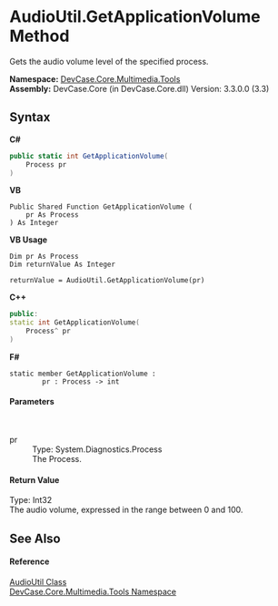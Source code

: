 # AudioUtil.GetApplicationVolume Method 
 

Gets the audio volume level of the specified process.

**Namespace:**&nbsp;<a href="N_DevCase_Core_Multimedia_Tools">DevCase.Core.Multimedia.Tools</a><br />**Assembly:**&nbsp;DevCase.Core (in DevCase.Core.dll) Version: 3.3.0.0 (3.3)

## Syntax

**C#**<br />
``` C#
public static int GetApplicationVolume(
	Process pr
)
```

**VB**<br />
``` VB
Public Shared Function GetApplicationVolume ( 
	pr As Process
) As Integer
```

**VB Usage**<br />
``` VB Usage
Dim pr As Process
Dim returnValue As Integer

returnValue = AudioUtil.GetApplicationVolume(pr)
```

**C++**<br />
``` C++
public:
static int GetApplicationVolume(
	Process^ pr
)
```

**F#**<br />
``` F#
static member GetApplicationVolume : 
        pr : Process -> int 

```


#### Parameters
&nbsp;<dl><dt>pr</dt><dd>Type: System.Diagnostics.Process<br />The Process.</dd></dl>

#### Return Value
Type: Int32<br />The audio volume, expressed in the range between 0 and 100.

## See Also


#### Reference
<a href="T_DevCase_Core_Multimedia_Tools_AudioUtil">AudioUtil Class</a><br /><a href="N_DevCase_Core_Multimedia_Tools">DevCase.Core.Multimedia.Tools Namespace</a><br />